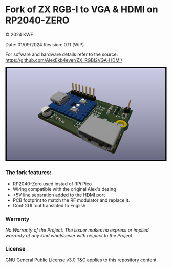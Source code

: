 Fork of ZX RGB-I to VGA & HDMI on RP2040-ZERO
=======
© 2024 KWF

Date: 01/09/2024
Revision: 0.11 (WiP)

For sofware and hardware details refer to the source: 
https://github.com/AlexEkb4ever/ZX_RGBI2VGA-HDMI/

![ZX-HDMI RP2040-Zero](/Pics/ZX-HDMI_RP2040_Zero_01.png)

### The fork features:
* RP2040-Zero used instad of RPi Pico
* Wiring compatible with the original Alex's desing
* +5V line separation added to the HDMI port
* PCB footprint to match the RF modulator and replace it.
* ConfiGUI tool translated to English

### Warranty

*No Warranty of the Project. The Issuer makes no express or implied warranty of any kind whatsoever with respect to the Project.*

### License

GNU General Public License v3.0 T&C applies to this repository content.
